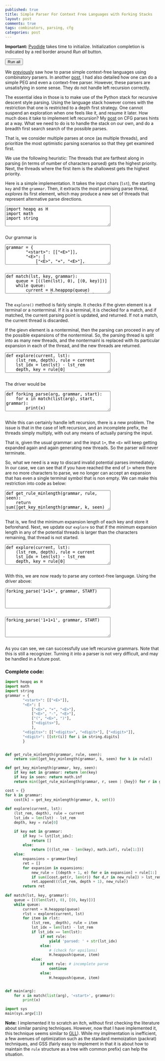 ```yaml
---
published: true
title: Simple Parser For Context Free Languages with Forking Stacks
layout: post
comments: true
tags: combinators, parsing, cfg
categories: post
---
```


<script type="text/javascript">window.languagePluginUrl='https://cdn.jsdelivr.net/pyodide/v0.16.1/full/';</script>
<script src="https://cdn.jsdelivr.net/pyodide/v0.16.1/full/pyodide.js"></script>
<link rel="stylesheet" type="text/css" media="all" href="/resources/skulpt/css/codemirror.css">
<link rel="stylesheet" type="text/css" media="all" href="/resources/skulpt/css/solarized.css">
<link rel="stylesheet" type="text/css" media="all" href="/resources/skulpt/css/env/editor.css">

<script src="/resources/skulpt/js/codemirrorepl.js" type="text/javascript"></script>
<script src="/resources/skulpt/js/python.js" type="text/javascript"></script>
<script src="/resources/pyodide/js/env/editor.js" type="text/javascript"></script>

**Important:** [Pyodide](https://pyodide.readthedocs.io/en/latest/) takes time to initialize.
Initialization completion is indicated by a red border around *Run all* button.
<form name='python_run_form'>
<button type="button" name="python_run_all">Run all</button>
</form>

We [previously](/post/2020/03/02/combinatory-parsing/) saw how to parse simple context-free
languages using combinatory parsers. In another [post](/post/2018/09/06/peg-parsing/), I had
also detailed how one can do a simple PEG and even a context-free parser. However, these
parsers are unsatisfying in some sense. They do not handle left recursion correctly.

The essential idea in those is to make use of the Python stack for recursive descent style 
parsing. Using the language stack however comes with the restriction that one is restricted 
to a depth first strategy. One cannot suspend an exploration when one feels like it, and 
resume it later. How much does it take to implement left recursion? My [post](/post/2018/09/06/peg-parsing/)
on CFG parses hints at a way. What we need to do is to handle the stack on our own, and do 
a breadth first search search of the possible parses.

That is, we consider multiple parses at once (as multiple threads), and prioritize the most
optimistic parsing scenarios so that they get examined first.

We use the following heuristic: The threads that are farthest along in parsing (in terms
of number of characters parsed) gets the highest priority. Next, the threads where the
first item is the shallowest gets the highest priority.

Here is a simple implementation. It takes the input chars (`lst`), the starting `key` and
the `grammar`. Then, it extracts the most promising parse thread, *explores* its first element,
which may produce a new set of threads that represent alternative parse directions.

<!--
############
import heapq as H
import math
import string
############
-->


<form name='python_run_form'>
<textarea cols="40" rows="4" name='python_edit'>
import heapq as H
import math
import string
</textarea><br />
<pre class='Output' name='python_output'></pre>
<div name='python_canvas'></div>
</form>

Our grammar is

<!--
############
grammar = {
        "<start>": [["<E>"]],
        "<E>": [
            ["<E>", "+", "<E>"],
            ["<E>", "-", "<E>"],
            ["(", "<E>", ")"],
            ["<digits>"],
            ],
        "<digits>": [["<digits>", "<digit>"], ["<digit>"]],
        "<digit>": [[str(i)] for i in string.digits]
        }
START = '<start>'
############
-->


<form name='python_run_form'>
<textarea cols="40" rows="4" name='python_edit'>
grammar = {
        &quot;&lt;start&gt;&quot;: [[&quot;&lt;E&gt;&quot;]],
        &quot;&lt;E&gt;&quot;: [
            [&quot;&lt;E&gt;&quot;, &quot;+&quot;, &quot;&lt;E&gt;&quot;],
            [&quot;&lt;E&gt;&quot;, &quot;-&quot;, &quot;&lt;E&gt;&quot;],
            [&quot;(&quot;, &quot;&lt;E&gt;&quot;, &quot;)&quot;],
            [&quot;&lt;digits&gt;&quot;],
            ],
        &quot;&lt;digits&gt;&quot;: [[&quot;&lt;digits&gt;&quot;, &quot;&lt;digit&gt;&quot;], [&quot;&lt;digit&gt;&quot;]],
        &quot;&lt;digit&gt;&quot;: [[str(i)] for i in string.digits]
        }
START =  &quot;&lt;start&gt;&quot;
</textarea><br />
<pre class='Output' name='python_output'></pre>
<div name='python_canvas'></div>
</form>




<!--
############
def match(lst, key, grammar):
    queue = [((len(lst), 0), [(0, key)])]
    while queue:
        current = H.heappop(queue)
        rlst = explore(current, lst)
        for item in rlst:
            (lst_rem, _depth), rule = item
            lst_idx = len(lst) - lst_rem
            if lst_idx == len(lst):
                if not rule:
                    yield 'parsed: ' + str(lst_idx)
                else:
                    # (check for epsilons)
                    H.heappush(queue, item)
            else:
                if not rule: # incomplete parse
                    continue
                else:
                    H.heappush(queue, item)
############
-->


<form name='python_run_form'>
<textarea cols="40" rows="4" name='python_edit'>
def match(lst, key, grammar):
    queue = [((len(lst), 0), [(0, key)])]
    while queue:
        current = H.heappop(queue)
        rlst = explore(current, lst)
        for item in rlst:
            (lst_rem, _depth), rule = item
            lst_idx = len(lst) - lst_rem
            if lst_idx == len(lst):
                if not rule:
                    yield &#x27;parsed: &#x27; + str(lst_idx)
                else:
                    # (check for epsilons)
                    H.heappush(queue, item)
            else:
                if not rule: # incomplete parse
                    continue
                else:
                    H.heappush(queue, item)
</textarea><br />
<pre class='Output' name='python_output'></pre>
<div name='python_canvas'></div>
</form>


The `explore()` method is fairly simple. It checks if the given element is a terminal or
a nonterminal. If it is a terminal, it is checked for a match, and if matched, the current
parsing point is updated, and returned. If not a match, the current thread is discarded.

If the gievn element is a nonterminal, then the parsing can proceed in any of the possible
expansions of the nonterminal. So, the parsing thread is split into as many new threads, and
the nontermainl is replaced with its particular expansion in each of the thread, and the
new threads are returned.

<!--
############
def explore(current, lst):
    (lst_rem, depth), rule = current
    lst_idx = len(lst) - lst_rem
    depth, key = rule[0]

    if key not in grammar:
        if key != lst[lst_idx]:
            return []
        else:
            return [((lst_rem - len(key), math.inf), rule[1:])]
    else:
        expansions = grammar[key]
        ret = []
        for expansion in expansions:
            new_rule = [(depth + 1, e) for e in expansion] + rule[1:]
            ret.append(((lst_rem, depth + 1), new_rule))
        return ret
############
-->


<form name='python_run_form'>
<textarea cols="40" rows="4" name='python_edit'>
def explore(current, lst):
    (lst_rem, depth), rule = current
    lst_idx = len(lst) - lst_rem
    depth, key = rule[0]

    if key not in grammar:
        if key != lst[lst_idx]:
            return []
        else:
            return [((lst_rem - len(key), math.inf), rule[1:])]
    else:
        expansions = grammar[key]
        ret = []
        for expansion in expansions:
            new_rule = [(depth + 1, e) for e in expansion] + rule[1:]
            ret.append(((lst_rem, depth + 1), new_rule))
        return ret
</textarea><br />
<pre class='Output' name='python_output'></pre>
<div name='python_canvas'></div>
</form>

The driver would be

<!--
############
def forking_parse(arg, grammar, start):
    for x in match(list(arg), start, grammar):
        print(x)

############
-->


<form name='python_run_form'>
<textarea cols="40" rows="4" name='python_edit'>
def forking_parse(arg, grammar, start):
    for x in match(list(arg), start, grammar):
        print(x)

</textarea><br />
<pre class='Output' name='python_output'></pre>
<div name='python_canvas'></div>
</form>


While this can certainly handle left recursion, there is a new problem. The issue is that
in the case of left recursion, and an incomplete prefix, the threads simply multiply, with
out any means of actually parsing the input. 

That is, given the usual grammar:
and the input `1+`, the `<E>` will keep getting expanded again and again generating
new threads. So the parser will never terminate.

So, what we need is a way to discard invalid potential parses immediately. In our
case, we can see that if you have reached the end of `1+` where there are no more characters
to parse, we no longer can accept an expansion that has even a single terminal symbol that
is non empty. We can make this restriction into code as below:

<!--
############
def get_rule_minlength(grammar, rule, seen):
    return sum([get_key_minlength(grammar, k, seen) for k in rule])

def get_key_minlength(grammar, key, seen):
    if key not in grammar: return len(key)
    if key in seen: return math.inf
    return min([get_rule_minlength(grammar, r, seen | {key}) for r in grammar[key]])

cost = {}
for k in grammar:
    cost[k] = get_key_minlength(grammar, k, set())
############
-->


<form name='python_run_form'>
<textarea cols="40" rows="4" name='python_edit'>
def get_rule_minlength(grammar, rule, seen):
    return sum([get_key_minlength(grammar, k, seen) for k in rule])

def get_key_minlength(grammar, key, seen):
    if key not in grammar: return len(key)
    if key in seen: return math.inf
    return min([get_rule_minlength(grammar, r, seen | {key}) for r in grammar[key]])

cost = {}
for k in grammar:
    cost[k] = get_key_minlength(grammar, k, set())
</textarea><br />
<pre class='Output' name='python_output'></pre>
<div name='python_canvas'></div>
</form>

That is, we find the minimum expansion length of each key and store it beforehand.
Next, we update our `explore` so that if the minimum expansion length in any
of the potential threads is larger than the characters remaining, that thread is not
started.

<!--
############
def explore(current, lst):
    (lst_rem, depth), rule = current
    lst_idx = len(lst) - lst_rem
    depth, key = rule[0]

    if key not in grammar:
        if key != lst[lst_idx]:
            return []
        else:
            return [((lst_rem - len(key), math.inf), rule[1:])]
    else:
        expansions = grammar[key]
        ret = []
        for expansion in expansions:
            new_rule = [(depth + 1, e) for e in expansion] + rule[1:]
            if sum([cost.get(r, len(r)) for d,r in new_rule]) > lst_rem: continue # <-- changed
            ret.append(((lst_rem, depth + 1), new_rule))
        return ret
############
-->


<form name='python_run_form'>
<textarea cols="40" rows="4" name='python_edit'>
def explore(current, lst):
    (lst_rem, depth), rule = current
    lst_idx = len(lst) - lst_rem
    depth, key = rule[0]

    if key not in grammar:
        if key != lst[lst_idx]:
            return []
        else:
            return [((lst_rem - len(key), math.inf), rule[1:])]
    else:
        expansions = grammar[key]
        ret = []
        for expansion in expansions:
            new_rule = [(depth + 1, e) for e in expansion] + rule[1:]
            if sum([cost.get(r, len(r)) for d,r in new_rule]) &gt; lst_rem: continue # &lt;-- changed
            ret.append(((lst_rem, depth + 1), new_rule))
        return ret
</textarea><br />
<pre class='Output' name='python_output'></pre>
<div name='python_canvas'></div>
</form>

With this, we are now ready to parse any context-free language. Using the driver above:

<!--
############
forking_parse('1+1+', grammar, START)
############
-->


<form name='python_run_form'>
<textarea cols="40" rows="4" name='python_edit'>
forking_parse(&#x27;1+1+&#x27;, grammar, START)
</textarea><br />
<pre class='Output' name='python_output'></pre>
<div name='python_canvas'></div>
</form>

<!--
############
forking_parse('1+1+1', grammar, START)
############
-->


<form name='python_run_form'>
<textarea cols="40" rows="4" name='python_edit'>
forking_parse(&#x27;1+1+1&#x27;, grammar, START)
</textarea><br />
<pre class='Output' name='python_output'></pre>
<div name='python_canvas'></div>
</form>


As you can see, we can successfully use left recursive grammars. Note that this is still a
recognizer. Turning it into a parser is not very difficult, and may be handled in a future post.

### Complete code:

```python
import heapq as H
import math
import string
grammar = {
        "<start>": [["<E>"]],
        "<E>": [
            ["<E>", "+", "<E>"],
            ["<E>", "-", "<E>"],
            ["(", "<E>", ")"],
            ["<digits>"],
            ],
        "<digits>": [["<digits>", "<digit>"], ["<digit>"]],
        "<digit>": [[str(i)] for i in string.digits]
        }


def get_rule_minlength(grammar, rule, seen):
    return sum([get_key_minlength(grammar, k, seen) for k in rule])

def get_key_minlength(grammar, key, seen):
    if key not in grammar: return len(key)
    if key in seen: return math.inf
    return min([get_rule_minlength(grammar, r, seen | {key}) for r in grammar[key]])

cost = {}
for k in grammar:
    cost[k] = get_key_minlength(grammar, k, set())
    
def explore(current, lst):
    (lst_rem, depth), rule = current
    lst_idx = len(lst) - lst_rem
    depth, key = rule[0]

    if key not in grammar:
        if key != lst[lst_idx]:
            return []
        else:
            return [((lst_rem - len(key), math.inf), rule[1:])]
    else:
        expansions = grammar[key]
        ret = []
        for expansion in expansions:
            new_rule = [(depth + 1, e) for e in expansion] + rule[1:]
            if sum([cost.get(r, len(r)) for d,r in new_rule]) > lst_rem: continue
            ret.append(((lst_rem, depth + 1), new_rule))
        return ret
        
def match(lst, key, grammar):
    queue = [((len(lst), 0), [(0, key)])]
    while queue:
        current = H.heappop(queue)
        rlst = explore(current, lst)
        for item in rlst:
            (lst_rem, _depth), rule = item
            lst_idx = len(lst) - lst_rem
            if lst_idx == len(lst):
                if not rule:
                    yield 'parsed: ' + str(lst_idx)
                else:
                    # (check for epsilons)
                    H.heappush(queue, item)
            else:
                if not rule: # incomplete parse
                    continue
                else:
                    H.heappush(queue, item)


def main(arg):
    for x in match(list(arg), '<start>', grammar):
        print(x)

import sys
main(sys.argv[1])
```

**Note:** 
I implemented it to scratch an itch, without first checking the literature about similar parsing techniques. However, now that I have implemented it, this technique seems similar to [GLL](https://github.com/djspiewak/gll-combinators#theory)). While my implmentation is 
inefficient, a few avenues of optimization such as the standard memoization (packrat) techniques, and GSS (fairly easy to implement in that it is about how to maintain the `rule` structure as a tree with common prefix) can help the situation.
